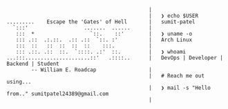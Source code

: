 
```
                                              |
                                              |   ❯ echo $USER
.........    Escape the 'Gates' of Hell       |   sumit-patel
  `:::'                  .......  ......      |  
   :::  *                  `::.    ::'        |   ❯ uname -o
   ::: .::  .:.::.  .:: .::  `::. :'          |   Arch Linux
   :::  ::   ::  ::  ::  ::    :::.           |  
   ::: .::. .::  ::.  `::::. .:'  ::.         |   ❯ whoami    
...:::.....................::'   .::::..      |   DevOps | Developer | Backend | Student
        -- William E. Roadcap                 |
                                              |   # Reach me out using... 
                                              |   ❯ mail -s "Hello from.." sumitpatel24389@gmail.com
                                              |
```
<!--
**Dark-Kernel/Dark-Kernel** is a ✨ _special_ ✨ repository because its `README.md` (this file) appears on your GitHub profile.

Here are some ideas to get you started:

- 🔭 I’m currently working on ...
- 🌱 I’m currently learning ...
- 👯 I’m looking to collaborate on ...
- 🤔 I’m looking for help with ...
- 💬 Ask me about ...
- 📫 How to reach me: ...
- 😄 Pronouns: ...
- ⚡ Fun fact: ...
-->
